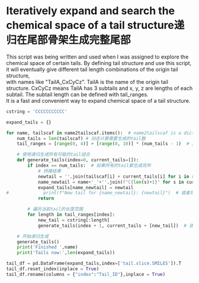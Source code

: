 # Iteratively expand and search the chemical space of a tail structure递归在尾部骨架生成完整尾部
This script was being written and used when I was assigned to explore the chemical space of certain tails. 
By defining tail structure and use this script, it will eventually give different tail length combinations of the origin tail structure, \
with names like "TailA_CxCyCz". TailA is the name of the origin tail structure. CxCyCz means TailA has 3 subtails and x, y, z are lengths of each subtail. 
The subtail length can be defined with tail_ranges.  
It is a fast and convenient way to expand chemical space of a tail structure.

```py
cstring = 'CCCCCCCCCCC'

expand_tails = {}

for name, tailscaf in name2tailscaf.items():  # name2tailscaf is a dict where the keys are tail's name, values are SMILES tails.
    num_tails = len(tailscaf) # 动态计算需要生成的tail数
    tail_ranges = [range(0, 4)] + [range(0, 10)] * (num_tails - 1)  # 定义subtail的长度范围, from 4 to 10

    # 使用递归生成所有可能的tail组合
    def generate_tails(index=0, current_tails=[]):
        if index == num_tails:  # 如果所有的tail都生成完毕
            # 拼接结果
            newtail = ''.join(tailscaf[i] + current_tails[i] for i in range(len(tailscaf)))
            name_newtail = name+'_'+''.join(f"C{len(s)+1}" for s in current_tails)
            expand_tails[name_newtail] = newtail
#             print(f"New tail for {name_newtail}: {newtail}")  # 或者将结果存储起来
            return

        # 遍历当前tail的长度范围
        for length in tail_ranges[index]:
            new_tail = cstring[:length]
            generate_tails(index + 1, current_tails + [new_tail])  # 递归生成下一个tail

    # 开始递归生成
    generate_tails()
    print('Finished ',name)
    print('Tails now:',len(expand_tails))

tail_df = pd.DataFrame(expand_tails,index=['tail.slice.SMILES']).T
tail_df.reset_index(inplace = True)
tail_df.rename(columns = {"index":"Tail_ID"},inplace = True)

```
